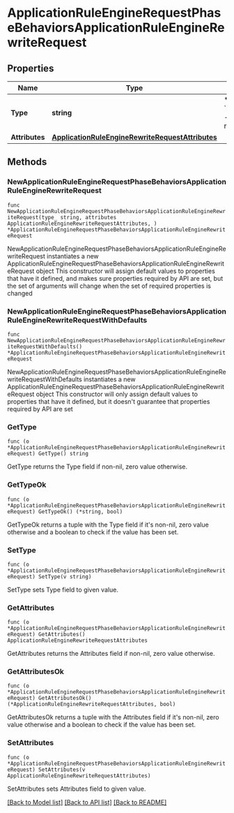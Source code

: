 # ApplicationRuleEngineRequestPhaseBehaviorsApplicationRuleEngineRewriteRequest

## Properties

Name | Type | Description | Notes
------------ | ------------- | ------------- | -------------
**Type** | **string** | * &#x60;rewrite_request&#x60; - rewrite_request | 
**Attributes** | [**ApplicationRuleEngineRewriteRequestAttributes**](ApplicationRuleEngineRewriteRequestAttributes.md) |  | 

## Methods

### NewApplicationRuleEngineRequestPhaseBehaviorsApplicationRuleEngineRewriteRequest

`func NewApplicationRuleEngineRequestPhaseBehaviorsApplicationRuleEngineRewriteRequest(type_ string, attributes ApplicationRuleEngineRewriteRequestAttributes, ) *ApplicationRuleEngineRequestPhaseBehaviorsApplicationRuleEngineRewriteRequest`

NewApplicationRuleEngineRequestPhaseBehaviorsApplicationRuleEngineRewriteRequest instantiates a new ApplicationRuleEngineRequestPhaseBehaviorsApplicationRuleEngineRewriteRequest object
This constructor will assign default values to properties that have it defined,
and makes sure properties required by API are set, but the set of arguments
will change when the set of required properties is changed

### NewApplicationRuleEngineRequestPhaseBehaviorsApplicationRuleEngineRewriteRequestWithDefaults

`func NewApplicationRuleEngineRequestPhaseBehaviorsApplicationRuleEngineRewriteRequestWithDefaults() *ApplicationRuleEngineRequestPhaseBehaviorsApplicationRuleEngineRewriteRequest`

NewApplicationRuleEngineRequestPhaseBehaviorsApplicationRuleEngineRewriteRequestWithDefaults instantiates a new ApplicationRuleEngineRequestPhaseBehaviorsApplicationRuleEngineRewriteRequest object
This constructor will only assign default values to properties that have it defined,
but it doesn't guarantee that properties required by API are set

### GetType

`func (o *ApplicationRuleEngineRequestPhaseBehaviorsApplicationRuleEngineRewriteRequest) GetType() string`

GetType returns the Type field if non-nil, zero value otherwise.

### GetTypeOk

`func (o *ApplicationRuleEngineRequestPhaseBehaviorsApplicationRuleEngineRewriteRequest) GetTypeOk() (*string, bool)`

GetTypeOk returns a tuple with the Type field if it's non-nil, zero value otherwise
and a boolean to check if the value has been set.

### SetType

`func (o *ApplicationRuleEngineRequestPhaseBehaviorsApplicationRuleEngineRewriteRequest) SetType(v string)`

SetType sets Type field to given value.


### GetAttributes

`func (o *ApplicationRuleEngineRequestPhaseBehaviorsApplicationRuleEngineRewriteRequest) GetAttributes() ApplicationRuleEngineRewriteRequestAttributes`

GetAttributes returns the Attributes field if non-nil, zero value otherwise.

### GetAttributesOk

`func (o *ApplicationRuleEngineRequestPhaseBehaviorsApplicationRuleEngineRewriteRequest) GetAttributesOk() (*ApplicationRuleEngineRewriteRequestAttributes, bool)`

GetAttributesOk returns a tuple with the Attributes field if it's non-nil, zero value otherwise
and a boolean to check if the value has been set.

### SetAttributes

`func (o *ApplicationRuleEngineRequestPhaseBehaviorsApplicationRuleEngineRewriteRequest) SetAttributes(v ApplicationRuleEngineRewriteRequestAttributes)`

SetAttributes sets Attributes field to given value.



[[Back to Model list]](../README.md#documentation-for-models) [[Back to API list]](../README.md#documentation-for-api-endpoints) [[Back to README]](../README.md)


